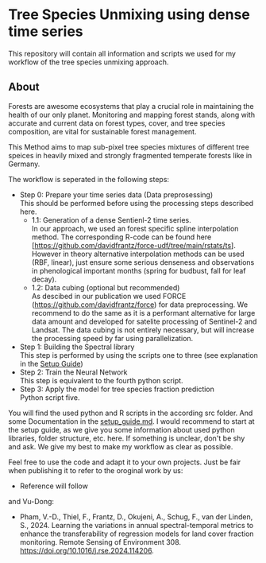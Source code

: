 # Tree Species Unmixing using dense time series
This repository will contain all information and scripts we used for my workflow of the tree species unmixing approach. 

## About
Forests are awesome ecosystems that play a crucial role in maintaining the health of our only planet.
Monitoring and mapping forest stands, along with accurate and current data on forest types, cover, and tree species composition, are vital for sustainable forest management.

This Method aims to map sub-pixel tree species mixtures of different tree speices in heavily mixed and strongly fragmented temperate forests like in Germany.

The workflow is seperated in the following steps:
* Step 0: Prepare your time series data (Data preprosessing)\
    This should be performed before using the processing steps described here.
    - 1.1: Generation of a dense Sentienl-2 time series.\
          In our approach, we used an forest specific spline interpolation method. The corresponding R-code can be found here [<a href="https://github.com/davidfrantz/force-udf/tree/main/rstats/ts" >https://github.com/davidfrantz/force-udf/tree/main/rstats/ts</a>]. However in theory alternative interpolation methods can be used (RBF, linear), just ensure some serious denseness and observations in phenological important months (spring for budbust, fall for leaf decay).
    - 1.2: Data cubing (optional but recommended)\
As descibed in our publication we used FORCE (<a href="https://github.com/davidfrantz/force" >https://github.com/davidfrantz/force</a>) for data preprocessing. We recommend to do the same as it is a performant alternative for large data amount and developed for satelite processing of Sentinel-2 and Landsat. The data cubing is not entirely necessary, but will increase the processing speed by far using parallelization.
* Step 1: Building the Spectral library \
    This step is performed by using the scripts one to three (see explanation in the <a href=".\setup_guide.md">Setup Guide</a>)
* Step 2: Train the Neural Network \
    This step is equivalent to the fourth python script.
* Step 3: Apply the model for tree species fraction prediction \
    Python script five.

You will find the used python and R scripts in the according src folder. And some Documentation in the <a href=".\setup_guide.md">setup_guide.md</a>.
I would recommend to start at the setup guide, as we give you some information about used python libraries, folder structure, etc. here.
If something is unclear, don't be shy and ask. We give my best to make my workflow as clear as possible.

Feel free to use the code and adapt it to your own projects.
Just be fair when publishing it to refer to the oroginal work by us:

* Reference will follow

and Vu-Dong:

* Pham, V.-D., Thiel, F., Frantz, D., Okujeni, A., Schug, F., van der Linden, S., 2024. Learning the variations in annual spectral-temporal metrics to enhance the transferability of regression models for land cover fraction monitoring. Remote Sensing of Environment 308. https://doi.org/10.1016/j.rse.2024.114206.



